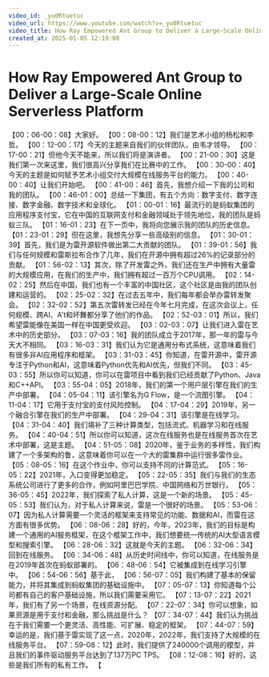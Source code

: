 ```yaml
---
video_id: _yu0Rtuetuc
video_url: https://www.youtube.com/watch?v=_yu0Rtuetuc
video_title: How Ray Empowered Ant Group to Deliver a Large-Scale Online Serverless Platform
created_at: 2025-01-05 12:19:08
---
```


# How Ray Empowered Ant Group to Deliver a Large-Scale Online Serverless Platform

【00：06-00：08】大家好。
【00：08-00：12】我们是艺术小组的杨松和李哲。
【00：12-00：17】今天的主题来自我们的伙伴团队，由韦才领导。
【00：17-00：21】但他今天不能来，所以我们将是演讲者。
【00：21-00：30】这是我们第一次来这里，我们很高兴分享我们在比赛中的工作。
【00：30-00：40】今天的主题是如何赋予艺术小组交付大规模在线服务平台的能力。
【00：40-00：40】让我们开始吧。
【00：41-00：46】首先，我想介绍一下我的公司和我的团队。
【00：46-01：00】总结一下集团，有五个方向：数字支付、数字连接、数字金融、数字技术和全球化。
【01：00-01：16】最流行的是蚂蚁集团的应用程序支付宝，它在中国的互联网支付和金融领域处于领先地位，我的团队是蚂蚁三队。
【01：16-01：23】在下一页中，我将向您展示我的团队的历史信息。
【01：23-01：29】但在这里，我想先分享一些高级别的信息。
【01：30-01：39】首先，我们是为雷开源软件做出第二大贡献的团队。
【01：39-01：56】我们与任何规模和雷斯拉布合作了几年，我们在开源中拥有超过26%的记录部分的贡献。
【01：56-02：13】其次，除了开发雷之外，我们还在生产中拥有大量雷的大规模应用，在我们的生产中，我们拥有超过一百万个CPU调用。
【02：14-02：25】然后在中国，我们也有一个丰富的中国社区，这个社区是由我的团队创建和运营的。
【02：25-02：32】在过去五年中，我们每年都会举办雷转发聚会。
【02：32-02：52】第五次雷转发已经在今年七月完成，在这次会议上，任何规模、跨AI、A't和坏舞都分享了他们的作品。
【02：52-03：01】所以，我们希望雷能像在美国一样在中国更受欢迎。
【03：02-03：07】让我们进入雷在艺术中的历史部分。
【03：07-03：16】我的团队成立于2017年，那一年的雷与今天大不相同。
【03：16-03：31】我们认为它是通用分布式系统，这意味着我们有很多非AI应用程序和框架。
【03：31-03：45】你知道，在雷开源中，雷开源专注于Python和AI，这意味着Python优先和AI优先，但我们不同。
【03：45-03：55】所以你可以知道，你可以在雷项目中看到我们已经贡献了Python、Java和C++API。
【03：55-04：05】2018年，我们的第一个用户层引擎在我们的生产中部署。
【04：05-04：11】该引擎名为G Flow，是一个流图引擎。
【04：11-04：17】它用于支付宝的支付风险控制。
【04：17-04：29】2019年，另一个融合引擎在我们的生产中部署。
【04：29-04：31】该引擎是在线学习。
【04：31-04：40】我们填补了三种计算类型，包括流式、机器学习和在线服务。
【04：40-04：51】所以你可以知道，这次在线服务也是在线服务首次在艺术中部署，这是主题。
【04：51-05：08】2020年，鉴于业务的多样性，我们构建了一个多架构的鲁，这意味着你可以在一个大的雷集群中运行很多雷作业。
【05：08-05：16】在这个作业中，你可以支持不同的计算范式。
【05：16-05：22】2021年，入口变得更加稳定。
【05：22-05：35】我们与我们的生态系统公司进行了更多的合作，例如阿里巴巴学院、中国网络和万世银行。
【05：36-05：45】2022年，我们探索了私人计算，这是一个新的场景。
【05：45-05：53】我们认为，对于私人计算来说，雷是一个很好的场景。
【05：53-06：07】因为私人计算需要一个灵活的框架来支持常见的功能、数据和AI，而雷在这方面有很多优势。
【06：08-06：28】好的，今年，2023年，我们的目标是构建一个通用的AI服务框架，在这个框架工作中，我们想要统一传统的AI大型语言模型和搜索引擎。
【06：28-06：32】这就是今天的主题。
【06：32-06：34】回到在线服务。
【06：34-06：48】从历史时间线中，你可以知道，在线服务是在2019年首次在蚂蚁部署的。
【06：48-06：54】它被集成到在线学习引擎中。
【06：54-06：56】基于此，
【06：56-07：05】我们构建了基本的保留能力，并将其集成到蚂蚁集团的基础设施中。
【07：05-07：13】你知道每个公司都有自己的客户基础设施，所以我们需要采用它。
【07：13-07：22】2021年，我们有了另一个场景，在线资源分配。
【07：22-07：34】你可以想象，如果资源是用于支付和金融，那么挑战是什么？
【07：34-07：44】我们认为挑战在于我们需要一个更灵活、高性能、可扩展、稳定的框架。
【07：44-07：59】幸运的是，我们基于雷实现了这一点，2020年，2022年，我们支持了大规模的在线服务平台。
【07：59-08：12】此时，我们提供了240000个调用的模型，并且我们的事件驱动服务平台达到了137万PC TPS。
【08：12-08：16】好的，这些是我们所有的私有工作。
【